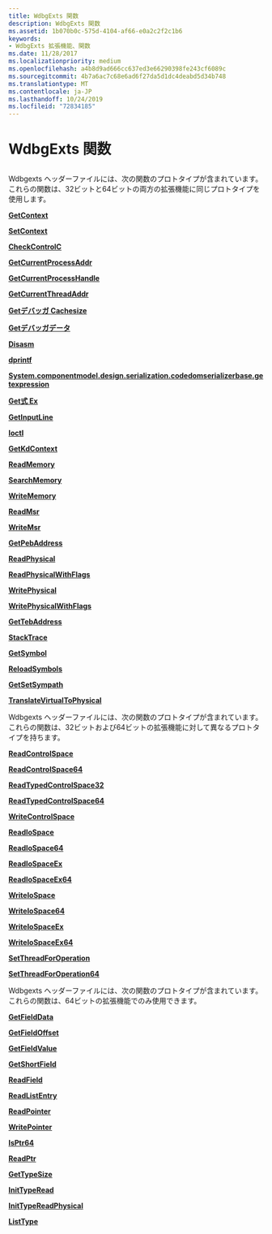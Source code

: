 ```yaml
---
title: WdbgExts 関数
description: WdbgExts 関数
ms.assetid: 1b070b0c-575d-4104-af66-e0a2c2f2c1b6
keywords:
- WdbgExts 拡張機能、関数
ms.date: 11/28/2017
ms.localizationpriority: medium
ms.openlocfilehash: a4b8d9ad666cc637ed3e66290398fe243cf6089c
ms.sourcegitcommit: 4b7a6ac7c68e6ad6f27da5d1dc4deabd5d34b748
ms.translationtype: MT
ms.contentlocale: ja-JP
ms.lasthandoff: 10/24/2019
ms.locfileid: "72834185"
---
```

# <a name="wdbgexts-functions"></a>WdbgExts 関数


## <span id="ddk_wdbgexts_functions_dbwx"></span><span id="DDK_WDBGEXTS_FUNCTIONS_DBWX"></span>


Wdbgexts ヘッダーファイルには、次の関数のプロトタイプが含まれています。 これらの関数は、32ビットと64ビットの両方の拡張機能に同じプロトタイプを使用します。

[**GetContext**](https://docs.microsoft.com/previous-versions/windows/hardware/previsioning-framework/ff545736(v=vs.85))

[**SetContext**](https://docs.microsoft.com/previous-versions/windows/hardware/previsioning-framework/ff556644(v=vs.85))

[**CheckControlC**](https://docs.microsoft.com/windows-hardware/drivers/ddi/wdbgexts/nc-wdbgexts-pwindbg_check_control_c)

[**GetCurrentProcessAddr**](https://docs.microsoft.com/windows-hardware/drivers/ddi/wdbgexts/nf-wdbgexts-getcurrentprocessaddr)

[**GetCurrentProcessHandle**](https://docs.microsoft.com/windows-hardware/drivers/ddi/dbgeng/nf-dbgeng-idebugsystemobjects-getcurrentprocesshandle)

[**GetCurrentThreadAddr**](https://docs.microsoft.com/windows-hardware/drivers/ddi/wdbgexts/nf-wdbgexts-getcurrentthreadaddr)

[**Getデバッガ Cachesize**](https://docs.microsoft.com/windows-hardware/drivers/ddi/wdbgexts/nf-wdbgexts-getdebuggercachesize)

[**Getデバッガデータ**](https://docs.microsoft.com/windows-hardware/drivers/ddi/wdbgexts/nf-wdbgexts-getdebuggerdata)

[**Disasm**](https://docs.microsoft.com/windows-hardware/drivers/ddi/wdbgexts/nc-wdbgexts-pwindbg_disasm)

[**dprintf**](https://docs.microsoft.com/windows-hardware/drivers/ddi/wdbgexts/nc-wdbgexts-pwindbg_output_routine)

[**System.componentmodel.design.serialization.codedomserializerbase.getexpression**](https://docs.microsoft.com/windows-hardware/drivers/ddi/wdbgexts/nc-wdbgexts-pwindbg_get_expression)

[**Get式 Ex**](https://docs.microsoft.com/windows-hardware/drivers/ddi/wdbgexts/nf-wdbgexts-getexpressionex)

[**GetInputLine**](https://docs.microsoft.com/windows-hardware/drivers/ddi/wdbgexts/nf-wdbgexts-getinputline)

[**Ioctl**](https://docs.microsoft.com/windows-hardware/drivers/ddi/wdbgexts/nc-wdbgexts-pwindbg_ioctl_routine)

[**GetKdContext**](https://docs.microsoft.com/windows-hardware/drivers/ddi/wdbgexts/nf-wdbgexts-getkdcontext)

[**ReadMemory**](https://docs.microsoft.com/previous-versions/windows/hardware/previsioning-framework/ff554287(v=vs.85))

[**SearchMemory**](https://docs.microsoft.com/windows-hardware/drivers/ddi/wdbgexts/nf-wdbgexts-searchmemory)

[**WriteMemory**](https://docs.microsoft.com/previous-versions/windows/hardware/previsioning-framework/ff561420(v=vs.85))

[**ReadMsr**](https://docs.microsoft.com/windows-hardware/drivers/ddi/wdbgexts/nf-wdbgexts-readmsr)

[**WriteMsr**](https://docs.microsoft.com/windows-hardware/drivers/ddi/wdbgexts/nf-wdbgexts-writemsr)

[**GetPebAddress**](https://docs.microsoft.com/windows-hardware/drivers/ddi/wdbgexts/nf-wdbgexts-getpebaddress)

[**ReadPhysical**](https://docs.microsoft.com/windows-hardware/drivers/ddi/wdbgexts/nf-wdbgexts-readphysical)

[**ReadPhysicalWithFlags**](https://docs.microsoft.com/windows-hardware/drivers/ddi/wdbgexts/nf-wdbgexts-readphysicalwithflags)

[**WritePhysical**](https://docs.microsoft.com/windows-hardware/drivers/ddi/wdbgexts/nf-wdbgexts-writephysical)

[**WritePhysicalWithFlags**](https://docs.microsoft.com/windows-hardware/drivers/ddi/wdbgexts/nf-wdbgexts-writephysicalwithflags)

[**GetTebAddress**](https://docs.microsoft.com/windows-hardware/drivers/ddi/wdbgexts/nf-wdbgexts-gettebaddress)

[**StackTrace**](https://docs.microsoft.com/windows-hardware/drivers/ddi/wdbgexts/nc-wdbgexts-pwindbg_stacktrace_routine)

[**GetSymbol**](https://docs.microsoft.com/windows-hardware/drivers/ddi/wdbgexts/nc-wdbgexts-pwindbg_get_symbol)

[**ReloadSymbols**](https://docs.microsoft.com/windows-hardware/drivers/ddi/wdbgexts/nf-wdbgexts-reloadsymbols)

[**GetSetSympath**](https://docs.microsoft.com/windows-hardware/drivers/ddi/wdbgexts/nf-wdbgexts-getsetsympath)

[**TranslateVirtualToPhysical**](https://docs.microsoft.com/windows-hardware/drivers/ddi/wdbgexts/nf-wdbgexts-translatevirtualtophysical)

Wdbgexts ヘッダーファイルには、次の関数のプロトタイプが含まれています。 これらの関数は、32ビットおよび64ビットの拡張機能に対して異なるプロトタイプを持ちます。

[**ReadControlSpace**](https://docs.microsoft.com/windows-hardware/drivers/ddi/wdbgexts/nf-wdbgexts-readcontrolspace)

[**ReadControlSpace64**](https://docs.microsoft.com/windows-hardware/drivers/ddi/wdbgexts/nf-wdbgexts-readcontrolspace64)

[**ReadTypedControlSpace32**](https://docs.microsoft.com/previous-versions/ff554339(v=vs.85))

[**ReadTypedControlSpace64**](https://docs.microsoft.com/previous-versions/ff554341(v=vs.85))

[**WriteControlSpace**](https://docs.microsoft.com/windows-hardware/drivers/ddi/wdbgexts/nf-wdbgexts-writecontrolspace)

[**ReadIoSpace**](https://docs.microsoft.com/windows-hardware/drivers/ddi/wdbgexts/nf-wdbgexts-readiospace)

[**ReadIoSpace64**](https://docs.microsoft.com/windows-hardware/drivers/ddi/wdbgexts/nf-wdbgexts-readiospace64)

[**ReadIoSpaceEx**](https://docs.microsoft.com/windows-hardware/drivers/ddi/wdbgexts/nf-wdbgexts-readiospaceex)

[**ReadIoSpaceEx64**](https://docs.microsoft.com/windows-hardware/drivers/ddi/wdbgexts/nf-wdbgexts-readiospaceex64)

[**WriteIoSpace**](https://docs.microsoft.com/windows-hardware/drivers/ddi/wdbgexts/nf-wdbgexts-writeiospace)

[**WriteIoSpace64**](https://docs.microsoft.com/windows-hardware/drivers/ddi/wdbgexts/nf-wdbgexts-writeiospace64)

[**WriteIoSpaceEx**](https://docs.microsoft.com/windows-hardware/drivers/ddi/wdbgexts/nf-wdbgexts-writeiospaceex)

[**WriteIoSpaceEx64**](https://docs.microsoft.com/windows-hardware/drivers/ddi/wdbgexts/nf-wdbgexts-writeiospaceex64)

[**SetThreadForOperation**](https://docs.microsoft.com/windows-hardware/drivers/ddi/wdbgexts/nf-wdbgexts-setthreadforoperation)

[**SetThreadForOperation64**](https://docs.microsoft.com/windows-hardware/drivers/ddi/wdbgexts/nf-wdbgexts-setthreadforoperation64)

Wdbgexts ヘッダーファイルには、次の関数のプロトタイプが含まれています。 これらの関数は、64ビットの拡張機能でのみ使用できます。

[**GetFieldData**](https://docs.microsoft.com/windows-hardware/drivers/ddi/wdbgexts/nf-wdbgexts-getfielddata)

[**GetFieldOffset**](https://docs.microsoft.com/windows-hardware/drivers/ddi/dbgeng/nf-dbgeng-idebugsymbols-getfieldoffset)

[**GetFieldValue**](https://docs.microsoft.com/windows-hardware/drivers/ddi/wdbgexts/nf-wdbgexts-getfieldvalue)

[**GetShortField**](https://docs.microsoft.com/windows-hardware/drivers/ddi/wdbgexts/nf-wdbgexts-getshortfield)

[**ReadField**](https://docs.microsoft.com/previous-versions/ff553539(v=vs.85))

[**ReadListEntry**](https://docs.microsoft.com/windows-hardware/drivers/ddi/wdbgexts/nf-wdbgexts-readlistentry)

[**ReadPointer**](https://docs.microsoft.com/windows-hardware/drivers/ddi/wdbgexts/nf-wdbgexts-readpointer)

[**WritePointer**](https://docs.microsoft.com/windows-hardware/drivers/ddi/wdbgexts/nf-wdbgexts-writepointer)

[**IsPtr64**](https://docs.microsoft.com/windows-hardware/drivers/ddi/wdbgexts/nf-wdbgexts-isptr64)

[**ReadPtr**](https://docs.microsoft.com/windows-hardware/drivers/ddi/wdbgexts/nf-wdbgexts-readptr)

[**GetTypeSize**](https://docs.microsoft.com/windows-hardware/drivers/ddi/wdbgexts/nf-wdbgexts-gettypesize)

[**InitTypeRead**](https://docs.microsoft.com/previous-versions/ff550953(v=vs.85))

[**InitTypeReadPhysical**](https://docs.microsoft.com/previous-versions/ff550957(v=vs.85))

[**ListType**](https://docs.microsoft.com/windows-hardware/drivers/ddi/wdbgexts/nf-wdbgexts-listtype)

 

 





